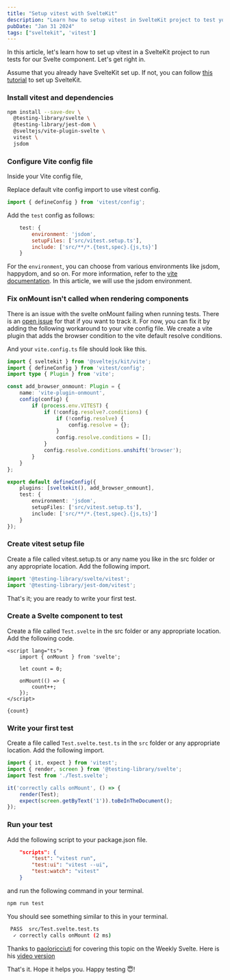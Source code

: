 ```yaml
---
title: "Setup vitest with SvelteKit"
description: "Learn how to setup vitest in SvelteKit project to test your svelte component."
pubDate: "Jan 31 2024"
tags: ["sveltekit", 'vitest']
---
```


In this article, let's learn how to set up vitest in a SvelteKit project to run tests for our Svelte component. Let's get right in.

Assume that you already have SvelteKit set up. If not, you can follow [this tutorial](https://kit.svelte.dev/docs/creating-a-project) to set up SvelteKit.

### Install vitest and dependencies
```bash
npm install --save-dev \
  @testing-library/svelte \
  @testing-library/jest-dom \
  @sveltejs/vite-plugin-svelte \
  vitest \
  jsdom
```
### Configure Vite config file
Inside your Vite config file, 

Replace default vite config import to use vitest config.
```js
import { defineConfig } from 'vitest/config';
```
Add the `test` config as follows:

```js
	test: {
		environment: 'jsdom',
		setupFiles: ['src/vitest.setup.ts'],
		include: ['src/**/*.{test,spec}.{js,ts}']
	}
```

For the `environment`, you can choose from various environments like jsdom, happydom, and so on. For more information, refer to the [vite documentation](https://vitest.dev/guide/environment). In this article, we will use the jsdom environment.


### Fix onMount isn't called when rendering components
There is an issue with the svelte onMount failing when running tests. There is an [open issue](https://github.com/testing-library/svelte-testing-library/issues/222) for that if you want to track it. For now, you can fix it by adding the following workaround to your vite config file. We create a vite plugin that adds the browser condition to the vite default resolve conditions.

And your `vite.config.ts` file should look like this.

```ts
import { sveltekit } from '@sveltejs/kit/vite';
import { defineConfig } from 'vitest/config';
import type { Plugin } from 'vite';

const add_browser_onmount: Plugin = {
	name: 'vite-plugin-onmount',
	config(config) {
		if (process.env.VITEST) {
			if (!config.resolve?.conditions) {
				if (!config.resolve) {
					config.resolve = {};
				}
				config.resolve.conditions = [];
			}
			config.resolve.conditions.unshift('browser');
		}
	}
};

export default defineConfig({
	plugins: [sveltekit(), add_browser_onmount],
	test: {
		environment: 'jsdom',
		setupFiles: ['src/vitest.setup.ts'],
		include: ['src/**/*.{test,spec}.{js,ts}']
	}
});

```


### Create vitest setup file
Create a file called vitest.setup.ts or any name you like in the src folder or any appropriate location. Add the following import.

```ts
import '@testing-library/svelte/vitest';
import '@testing-library/jest-dom/vitest';
```

That's it; you are ready to write your first test.

### Create a Svelte component to test
Create a file called `Test.svelte` in the src folder or any appropriate location. Add the following code.

```svelte
<script lang="ts">
	import { onMount } from 'svelte';

	let count = 0;

	onMount(() => {
		count++;
	});
</script>

{count}
```

### Write your first test
Create a file called `Test.svelte.test.ts` in the `src` folder or any appropriate location. Add the following import.

```ts
import { it, expect } from 'vitest';
import { render, screen } from '@testing-library/svelte';
import Test from './Test.svelte';

it('correctly calls onMount', () => {
	render(Test);
	expect(screen.getByText('1')).toBeInTheDocument();
});
```

### Run your test
Add the following script to your package.json file.

```json
	"scripts": {
		"test": "vitest run",
		"test:ui": "vitest --ui",
		"test:watch": "vitest"
	}
```
and run the following command in your terminal.

```bash
npm run test
```

You should see something similar to this in your terminal.

```bash
 PASS  src/Test.svelte.test.ts
  ✓ correctly calls onMount (2 ms)
```

Thanks to [paoloricciuti](https://github.com/paoloricciuti) for covering this topic on the Weekly Svelte. Here is his [video version](https://www.youtube.com/watch?v=_SraKYKkQAc&list=LL&index=4)

That's it. Hope it helps you. Happy testing 😇! 